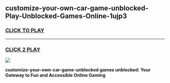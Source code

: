 
## customize-your-own-car-game-unblocked-Play-Unblocked-Games-Online-1ujp3
<h3>
<a href="https://premium76.site?title=customize-your-own-car-game-unblocked&ref=25A">CLICK TO PLAY</a></h3>
<hr>

<h3>
<a href="https://premium76.site?title=customize-your-own-car-game-unblocked&ref=25A">CLICK 2 PLAY</a>
  
</h3>

<a href="https://premium76.site?title=customize-your-own-car-game-unblocked&ref=25A"><img src="https://clearcache.store/games.png"></a>


**customize-your-own-car-game-unblocked games unblocked: Your Gateway to Fun and Accessible Online Gaming**
